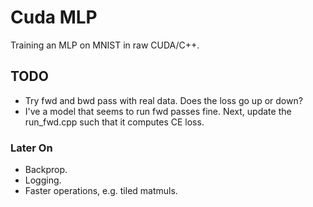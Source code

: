 # Cuda MLP
Training an MLP on MNIST in raw CUDA/C++.

## TODO

* Try fwd and bwd pass with real data. Does the loss go up or down?
* I've a model that seems to run fwd passes fine. Next, update the run_fwd.cpp such that it computes CE loss.

### Later On

* Backprop.
* Logging.
* Faster operations, e.g. tiled matmuls.
